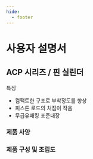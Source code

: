 ```yaml
---
hide:
  - footer
---
```


# 사용자 설명서
## ACP 시리즈 / 핀 실린더

특징

* 컴팩트한 구조로 부착정도를 향상
* 피스톤 로드의 처짐이 작음
* 무급유패킹 표준내장

### 제품 사양


### 제품 구성 및 조립도